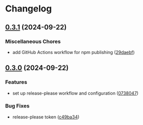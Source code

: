 # Changelog

## [0.3.1](https://github.com/jsnimda/fastify-no-response-validation/compare/v0.3.0...v0.3.1) (2024-09-22)


### Miscellaneous Chores

* add GitHub Actions workflow for npm publishing ([29daebf](https://github.com/jsnimda/fastify-no-response-validation/commit/29daebf51eda9388eccbfe69b17f338951c34576))

## [0.3.0](https://github.com/jsnimda/fastify-no-response-validation/compare/v0.2.2...v0.3.0) (2024-09-22)


### Features

* set up release-please workflow and configuration ([0738047](https://github.com/jsnimda/fastify-no-response-validation/commit/07380471cdee4dc0dd6f1097d2b118f4409784f8))


### Bug Fixes

* release-please token ([c49ba34](https://github.com/jsnimda/fastify-no-response-validation/commit/c49ba34f4711d536febcc3694a6df0435d0df4bb))
